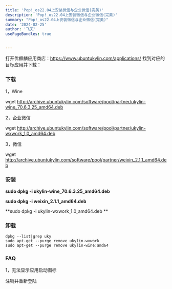 ```yaml
---
title: 'Pop!_os22.04上安装微信与企业微信(完美)'
description: 'Pop!_os22.04上安装微信与企业微信(完美)'
summary: "Pop!_os22.04上安装微信与企业微信(完美)"
date: '2024-02-25'
author: '飞天'
usePageBundles: true


---
```




打开优麒麟应用商店：https://www.ubuntukylin.com/applications/ 找到对应的目标应用并下载：

### 下载

1，Wine

wget http://archive.ubuntukylin.com/software/pool/partner/ukylin-wine_70.6.3.25_amd64.deb

2，企业微信

wget http://archive.ubuntukylin.com/software/pool/partner/ukylin-wxwork_1.0_amd64.deb

3，微信

wget http://archive.ubuntukylin.com/software/pool/partner/weixin_2.1.1_amd64.deb

### 安装

**sudo dpkg -i  ukylin-wine_70.6.3.25_amd64.deb**

**sudo dpkg -i weixin_2.1.1_amd64.deb**

**sudo dpkg -i ukylin-wxwork_1.0_amd64.deb **



### 卸载

```
dpkg --list|grep uky
sudo apt-get --purge remove ukylin-wxwork 
sudo apt-get --purge remove ukylin-wine:amd64
```

###  FAQ

1，无法显示应用启动图标

注销并重新登陆